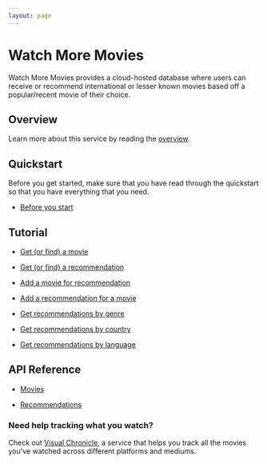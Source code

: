 ```yaml
---
layout: page
---
```


# Watch More Movies

Watch More Movies provides a cloud-hosted database where users can receive or recommend international or lesser known movies based off a popular/recent movie of their choice.

## Overview

Learn more about this service by reading the [overview](overview.md).

## Quickstart

Before you get started, make sure that you have read through the quickstart so that you have everything that you need.

* [Before you start](quickstart/before_you_start.md)

## Tutorial

* [Get (or find) a movie](tutorials/get_a_movie.md)

* [Get (or find) a recommendation](tutorials/get_a_recommendation.md)

* [Add a movie for recommendation](tutorials/add_a_movie.md)

* [Add a recommendation for a movie](tutorials/add_a_recommendation.md)

* [Get recommendations by genre](tutorials/get_recommendations_by_genre.md)

* [Get recommendations by country](tutorials/get_recommendations_by_country.md)

* [Get recommendations by language](tutorials/get_recommendations_by_language.md)

## API Reference

* [Movies](api/movies.md)

* [Recommendations](api/recommendations.md)

### Need help tracking what you watch?

Check out [Visual Chronicle](https://conjaytech.github.io/visual-chronicle/), a service that helps you track all the movies you've watched across different platforms and mediums.
